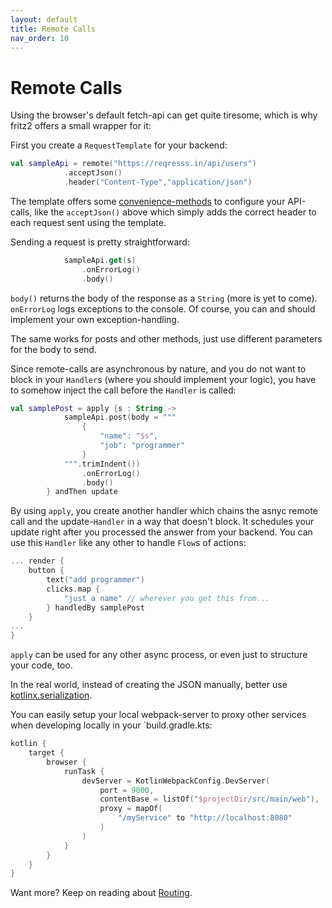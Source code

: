 ```yaml
---
layout: default
title: Remote Calls
nav_order: 10
---
```

# Remote Calls

Using the browser's default fetch-api can get quite tiresome, which is why fritz2 offers a small wrapper for it:

First you create a `RequestTemplate` for your backend:
```kotlin
val sampleApi = remote("https://reqresss.in/api/users")
            .acceptJson()
            .header("Content-Type","application/json")
```
The template offers some [convenience-methods](https://jwstegemann.github.io/fritz2/dokka/fritz2/io.fritz2.remote/-request-template/) to configure your API-calls, like the `acceptJson()` above which simply adds the correct header to each request sent using the template.

Sending a request is pretty straightforward:
```kotlin
            sampleApi.get(s)
                .onErrorLog()
                .body()
```
`body()` returns the body of the response as a `String` (more is yet to come). `onErrorLog` logs exceptions to the console. Of course, you can and should implement your own exception-handling. 

The same works for posts and other methods, just use different parameters for the body to send.

Since remote-calls are asynchronous by nature, and you do not want to block in your `Handler`s (where you should implement your logic), you have to somehow inject the call before the `Handler` is called:

```kotlin
val samplePost = apply {s : String ->
            sampleApi.post(body = """
                {
                    "name": "$s",
                    "job": "programmer"
                }
            """.trimIndent())
                .onErrorLog()
                .body()
        } andThen update
``` 

By using `apply`, you create another handler which chains the asnyc remote call and the update-`Handler` in a way that doesn't block. It schedules your update right after you processed the answer from your backend. You can use this `Handler` like any other to handle `Flow`s of actions:

```kotlin
... render {
    button {
        text("add programmer")
        clicks.map {
            "just a name" // wherever you get this from...
        } handledBy samplePost
    }
...
}
```
`apply` can be used for any other async process, or even just to structure your code, too. 

In the real world, instead of creating the JSON manually, better use [kotlinx.serialization](https://github.com/Kotlin/kotlinx.serialization).

You can easily setup your local webpack-server to proxy other services when developing locally in your `build.gradle.kts:

```kotlin
kotlin {
    target {
        browser {
            runTask {
                devServer = KotlinWebpackConfig.DevServer(
                    port = 9000,
                    contentBase = listOf("$projectDir/src/main/web"),
                    proxy = mapOf(
                        "/myService" to "http://localhost:8080"
                    )
                )
            }
        }
    }
}
```

Want more? Keep on reading about [Routing](Routing.html).